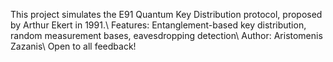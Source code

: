 This project simulates the E91 Quantum Key Distribution protocol, proposed by Arthur Ekert in 1991.\\
Features: Entanglement-based key distribution, random measurement bases, eavesdropping detection\\
Author: Aristomenis Zazanis\\
Open to all feedback!

